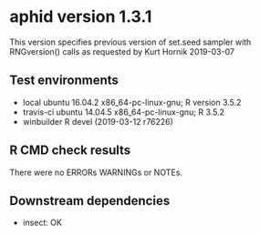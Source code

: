 # aphid version 1.3.1

This version specifies previous version of set.seed sampler with RNGversion() calls
as requested by Kurt Hornik 2019-03-07

## Test environments

 * local ubuntu 16.04.2 x86_64-pc-linux-gnu; R version 3.5.2 
 * travis-ci ubuntu 14.04.5 x86_64-pc-linux-gnu; R 3.5.2
 * winbuilder R devel (2019-03-12 r76226)

## R CMD check results

There were no ERRORs WARNINGs or NOTEs.

## Downstream dependencies

 * insect: OK
